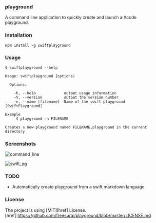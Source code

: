 ### playground
A command line application to quickly create and launch a Xcode playground.

### Installation
```
npm install -g swiftplayground

```
### Usage

```
$ swiftplayground --help

Usage: swiftplayground [options]

  Options:

    -h, --help             output usage information
    -V, --version          output the version number
    -n, --name [filename]  Name of the swift playground [SwiftPlayground]

Example
     $ playground -n FILENAME

Creates a new playground named FILENAME.playground in the current directory
```
### Screenshots
![command_line](http://i.share.pho.to/df2b06c6_o.png)

![swift_pg](http://i.share.pho.to/d70c2642_l.png)

### TODO
- Automatically create playground from a swift markdown language

### License
The project is using [MIT][href] License.
[href]:https://github.com/freesuraj/playground/blob/master/LICENSE.md
